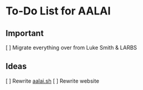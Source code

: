 # To-Do List for AALAI

## Important

[ ] Migrate everything over from Luke Smith & LARBS

## Ideas

[ ] Rewrite [aalai.sh](./static/dl/aalai.sh)
[ ] Rewrite website
